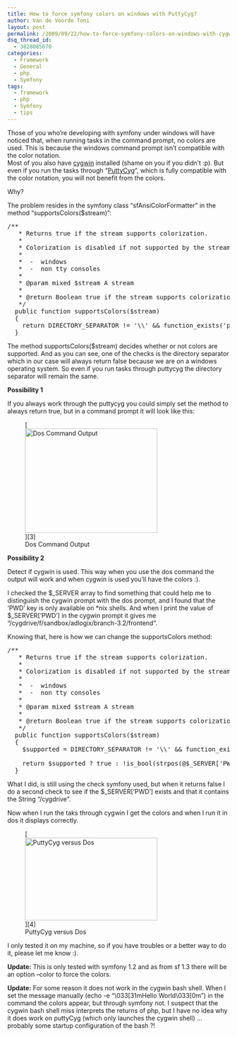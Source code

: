 ```yaml
---
title: How to force symfony colors on windows with PuttyCyg?
author: Van de Voorde Toni
layout: post
permalink: /2009/09/22/how-to-force-symfony-colors-on-windows-with-cygwinputtycyg/
dsq_thread_id:
  - 3828085670
categories:
  - Framework
  - General
  - php
  - Symfony
tags:
  - framework
  - php
  - Symfony
  - tips
---
```

Those of you who’re developing with symfony under windows will have noticed that, when running tasks in the command prompt, no colors are used. This is because the windows command prompt isn’t compatible with the color notation.  
Most of you also have [cygwin][1] installed (shame on you if you didn’t :p). But even if you run the tasks through “[PuttyCyg][2]”, which is fully compatible with the color notation, you will not benefit from the colors. 

Why?

<!--more-->

  
The problem resides in the symfony class “sfAnsiColorFormatter” in the method “supportsColors($stream)”:

<pre class="brush: php; title: ; notranslate" title="">/**
   * Returns true if the stream supports colorization.
   *
   * Colorization is disabled if not supported by the stream:
   *
   *  -  windows
   *  -  non tty consoles
   *
   * @param mixed $stream A stream
   *
   * @return Boolean true if the stream supports colorization, false otherwise
   */
  public function supportsColors($stream)
  {
    return DIRECTORY_SEPARATOR != '\\' && function_exists('posix_isatty') && @posix_isatty($stream);
  }
</pre>

The method supportsColors($stream) decides whether or not colors are supported. And as you can see, one of the checks is the directory separator which in our case will always return false because we are on a windows operating system. So even if you run tasks through puttycyg the directory separator will remain the same.

**Possibility 1**

If you always work through the puttycyg you could simply set the method to always return true, but in a command prompt it will look like this:  
<figure id="attachment_946" style="width: 300px;" class="wp-caption aligncenter">[<img src="http://www.devexp.eu/wp-content/uploads/2009/09/command_output-300x236.png" alt="Dos Command Output" title="Dos Command Output" width="300" height="236" class="size-medium wp-image-946" />][3]<figcaption class="wp-caption-text">Dos Command Output</figcaption></figure>

**Possibility 2**

Detect if cygwin is used. This way when you use the dos command the output will work and when cygwin is used you&#8217;ll have the colors :).

I checked the $\_SERVER array to find something that could help me to distinguish the cygwin prompt with the dos prompt, and I found that the &#8216;PWD&#8217; key is only available on *nix shells. And when I print the value of $\_SERVER[&#8216;PWD&#8217;] in the cygwin prompt it gives me &#8220;/cygdrive/f/sandbox/adlogix/branch-3.2/frontend&#8221;. 

Knowing that, here is how we can change the supportsColors method:

<pre class="brush: php; title: ; notranslate" title="">/**
   * Returns true if the stream supports colorization.
   *
   * Colorization is disabled if not supported by the stream:
   *
   *  -  windows
   *  -  non tty consoles
   *
   * @param mixed $stream A stream
   *
   * @return Boolean true if the stream supports colorization, false otherwise
   */
  public function supportsColors($stream)
  {
    $supported = DIRECTORY_SEPARATOR != '\\' && function_exists('posix_isatty') && @posix_isatty($stream);
    
    return $supported ? true : !is_bool(strpos(@$_SERVER['PWD'], "/cygdrive"));
  }
</pre>

What I did, is still using the check symfony used, but when it returns false I do a second check to see if the $_SERVER[&#8216;PWD&#8217;] exists and that it contains the String &#8220;/cygdrive&#8221;.

Now when I run the taks through cygwin I get the colors and when I run it in dos it displays correctly.  
<figure id="attachment_950" style="width: 300px;" class="wp-caption aligncenter">[<img src="http://www.devexp.eu/wp-content/uploads/2009/09/puttycyg-versus-dos-300x187.png" alt="PuttyCyg versus Dos" title="PuttyCyg versus Dos" width="300" height="187" class="size-medium wp-image-950" />][4]<figcaption class="wp-caption-text">PuttyCyg versus Dos</figcaption></figure>

I only tested it on my machine, so if you have troubles or a better way to do it, please let me know :).

**Update:** This is only tested with symfony 1.2 and as from sf 1.3 there will be an option &#8211;color to force the colors.

**Update:** For some reason it does not work in the cygwin bash shell. When I set the message manually (echo -e &#8220;\033[31mHello World\033[0m&#8221;) in the command the colors appear, but through symfony not. I suspect that the cygwin bash shell miss interprets the returns of php, but I have no idea why it does work on puttyCyg (which only launches the cygwin shell) &#8230; probably some startup configuration of the bash ?!

 [1]: http://www.cygwin.com/
 [2]: http://code.google.com/p/puttycyg/
 [3]: http://www.devexp.eu/wp-content/uploads/2009/09/command_output.png
 [4]: http://www.devexp.eu/wp-content/uploads/2009/09/puttycyg-versus-dos.png